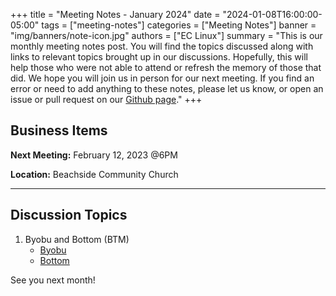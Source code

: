 +++
title = "Meeting Notes - January 2024"
date = "2024-01-08T16:00:00-05:00"
tags = ["meeting-notes"]
categories = ["Meeting Notes"]
banner = "img/banners/note-icon.jpg"
authors = ["EC Linux"]
summary = "This is our monthly meeting notes post. You will find the topics discussed along with links to relevant topics brought up in our discussions. Hopefully, this will help those who were not able to attend or refresh the memory of those that did. We hope you will join us in person for our next meeting. If you find an error or need to add anything to these notes, please let us know, or open an issue or pull request on our [Github page](https://github.com/brettrbarker/eclinux.org)."
+++
## Business Items

**Next Meeting:** February 12, 2023 @6PM

**Location:** Beachside Community Church

* * *

## Discussion Topics

1. Byobu and Bottom (BTM)
    * [Byobu](https://byobu.org/)
    * [Bottom](https://github.com/ClementTsang/bottom)


See you next month!
